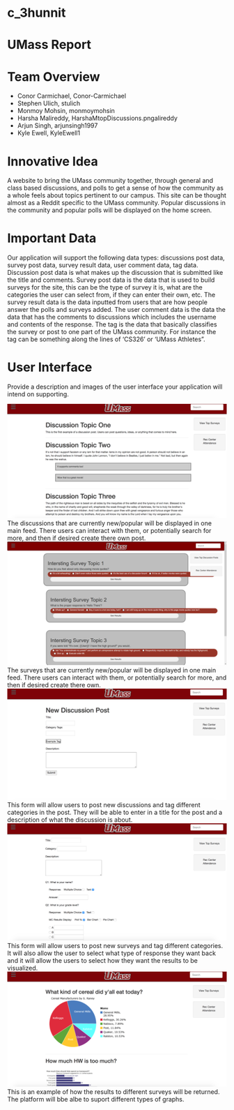 # c_3hunnit

# UMass Report

# Team Overview

* Conor Carmichael, Conor-Carmichael
* Stephen Ulich, stulich
* Monmoy Mohsin, monmoymohsin
* Harsha Malireddy, HarshaMtopDiscussions.pngalireddy
* Arjun Singh, arjunsingh1997
* Kyle Ewell, KyleEwell1

# Innovative Idea

A website to bring the UMass community together, through general and class based discussions, and polls to get a sense of how the community as a whole feels about topics pertinent to our campus. This site can be thought almost as a Reddit specific to the UMass community. Popular discussions in the community and popular polls will be displayed on the home screen.

# Important Data

Our application will support the following data types: discussions post data, survey post data, survey result data, user comment data, tag data.  Discussion post data is what makes up the discussion that is submitted like the title and comments. Survey post data is the data that is used to build surveys for the site, this can be the type of survey it is, what are the categories the user can select from, if they can enter their own, etc. The survey result data is the data inputted from users that are how people answer the polls and surveys added. The user comment data is the data the data that has the comments to discussions which includes the username and contents of the response. The tag is the data that basically classifies the survey or post to one part of the UMass community. For instance the tag can be something along the lines of ‘CS326’ or ‘UMass Athletes”.

# User Interface

Provide a description and images of the user interface your
application will intend on supporting.

![topDiscussions](imgs/topDisuccsions.png)
The discussions that are currently new/popular will be displayed in one main feed. There users can interact with them, or potentially search for more, and then if desired create there own post.
![popular surveys](imgs/popular_surveys.png)
The surveys that are currently new/popular will be displayed in one main feed. There users can interact with them, or potentially search for more, and then if desired create there own.
![discussionForm](imgs/discussionForm.png)
This form will allow users to post new discussions and tag different categories in the post. They will be able to enter in a title for the post and a description of what the discussion is about.
![surveyForm](imgs/surveyForm.png)
This form will allow users to post new surveys and tag different categories. It will also allow the user to select what type of response they want back and it will allow the users to select how they want the results to be visualized.
![surveyResults](imgs/surveyResults.png)
This is an example of how the results to different surveys will be returned. The platform will bbe albe to suport different types of graphs.
